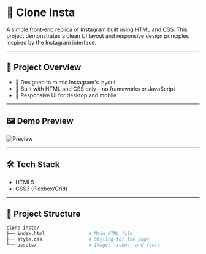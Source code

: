 # 📸 Clone Insta

A simple front-end replica of Instagram built using HTML and CSS. This project demonstrates a clean UI layout and responsive design principles inspired by the Instagram interface.

---

## 🚀 Project Overview

- 🎯 Designed to mimic Instagram's layout
- 🎨 Built with HTML and CSS only – no frameworks or JavaScript
- 📱 Responsive UI for desktop and mobile

---

## 🖼️ Demo Preview

![Preview](https://user-images.githubusercontent.com/your-username/demo-image.png)  

---

## 🛠️ Tech Stack

- HTML5
- CSS3 (Flexbox/Grid)

---

## 📁 Project Structure

```bash
clone-insta/
├── index.html                # Main HTML file
├── style.css                 # Styling for the page
└── assets/                   # Images, icons, and fonts
